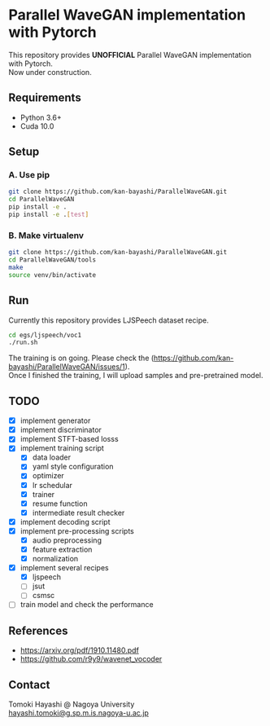 # Parallel WaveGAN implementation with Pytorch

This repository provides **UNOFFICIAL** Parallel WaveGAN implementation with Pytorch.  
Now under construction.

## Requirements

- Python 3.6+
- Cuda 10.0

## Setup

### A. Use pip

```bash
git clone https://github.com/kan-bayashi/ParallelWaveGAN.git
cd ParallelWaveGAN
pip install -e .
pip install -e .[test]
```

### B. Make virtualenv

```bash
git clone https://github.com/kan-bayashi/ParallelWaveGAN.git
cd ParallelWaveGAN/tools
make
source venv/bin/activate
```

## Run

Currently this repository provides LJSPeech dataset recipe.

```bash
cd egs/ljspeech/voc1
./run.sh
```

The training is on going. Please check the (https://github.com/kan-bayashi/ParallelWaveGAN/issues/1).  
Once I finished the training, I will upload samples and pre-pretrained model.

## TODO

- [x] implement generator
- [x] implement discriminator
- [x] implement STFT-based losss
- [x] implement training script
    - [x] data loader
    - [x] yaml style configuration
    - [x] optimizer
    - [x] lr schedular
    - [x] trainer
    - [x] resume function
    - [x] intermediate result checker
- [x] implement decoding script
- [x] implement pre-processing scripts
    - [x] audio preprocessing
    - [x] feature extraction
    - [x] normalization
- [x] implement several recipes
    - [x] ljspeech
    - [ ] jsut
    - [ ] csmsc
- [ ] train model and check the performance

## References

- https://arxiv.org/pdf/1910.11480.pdf
- https://github.com/r9y9/wavenet_vocoder

## Contact

Tomoki Hayashi @ Nagoya University  
hayashi.tomoki@g.sp.m.is.nagoya-u.ac.jp
